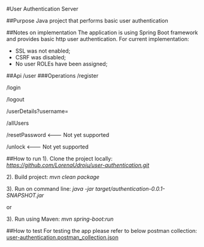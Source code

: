#User Authentication Server

##Purpose
Java project that performs basic user authentication

##Notes on implementation
The application is using Spring Boot framework and provides basic http user authentication.
For current implementation:
 - SSL was not enabled;
 - CSRF was disabled;
 - No user ROLEs have been assigned; 

##Api
/user
###Operations
/register

/login

/logout

/userDetails?username=<username>

/allUsers

/resetPassword <--- Not yet supported

/unlock <--- Not yet supported

##How to run
1). Clone the project locally: _https://github.com/LorenaUdroiu/user-authentication.git_

2). Build project: _mvn clean package_

3). Run on command line: _java -jar target/authentication-0.0.1-SNAPSHOT.jar_

or

3). Run using Maven: _mvn spring-boot:run_

##How to test
For testing the app please refer to below postman collection:
[user-authentication.postman_collection.json](user-authentication.postman_collection.json)

